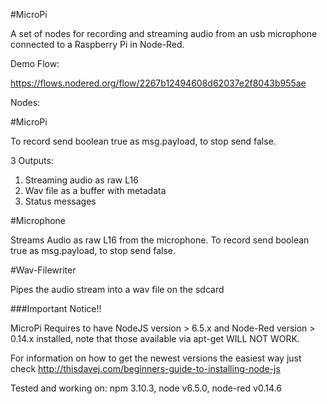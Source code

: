 #MicroPi

A set of nodes for recording and streaming audio from an usb microphone connected to a Raspberry Pi in Node-Red.

Demo Flow:

https://flows.nodered.org/flow/2267b12494608d62037e2f8043b955ae


Nodes:

#MicroPi

To record send boolean true as msg.payload, to stop send false.

3 Outputs:

1. Streaming audio as raw L16
2. Wav file as a buffer with metadata
3. Status messages

#Microphone

Streams Audio as raw L16 from the microphone. To record send boolean true as msg.payload, to stop send false.


#Wav-Filewriter

Pipes the audio stream into a wav file on the sdcard
    


###Important Notice!! 

MicroPi Requires to have NodeJS version > 6.5.x and Node-Red version > 0.14.x installed, note that those available via apt-get WILL NOT WORK.

For information on how to get the newest versions the easiest way just check http://thisdavej.com/beginners-guide-to-installing-node-js
 
Tested and working on: npm 3.10.3, node v6.5.0, node-red v0.14.6

